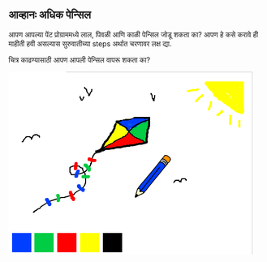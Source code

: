 ## आव्हानः अधिक पेन्सिल

आपण आपल्या पेंट प्रोग्राममध्ये लाल, पिवळी आणि काळी पेन्सिल जोडू शकता का? आपण हे कसे करावे ही माहीती हवी असल्यास सुरुवातीच्या steps अर्थात चरणावर लक्ष द्या.

चित्र काढण्यासाठी आपण आपली पेन्सिल वापरू शकता का?

![स्क्रीनशॉट](images/paint-final.png)